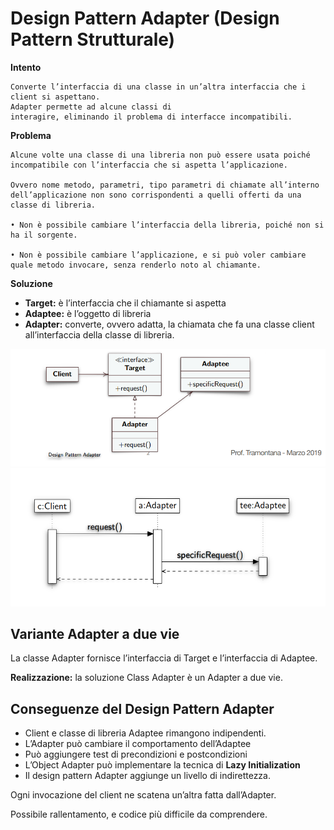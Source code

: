 # Design Pattern Adapter (Design Pattern Strutturale)

**Intento**

    Converte l’interfaccia di una classe in un’altra interfaccia che i client si aspettano. 
    Adapter permette ad alcune classi di
    interagire, eliminando il problema di interfacce incompatibili.

**Problema**

    Alcune volte una classe di una libreria non può essere usata poiché incompatibile con l’interfaccia che si aspetta l’applicazione. 
    
    Ovvero nome metodo, parametri, tipo parametri di chiamate all’interno dell’applicazione non sono corrispondenti a quelli offerti da una classe di libreria.

    • Non è possibile cambiare l’interfaccia della libreria, poiché non si ha il sorgente.

    • Non è possibile cambiare l’applicazione, e si può voler cambiare quale metodo invocare, senza renderlo noto al chiamante.

**Soluzione**

* **Target:** è l’interfaccia che il chiamante si aspetta
* **Adaptee:** è l’oggetto di libreria
* **Adapter:** converte, ovvero adatta, la chiamata che fa una classe
client all’interfaccia della classe di libreria. 

<p align="center">
    <img src="./img/Adapter.PNG">
    <img src="./img/AdapterSequenziale.PNG">
</p>

## Variante Adapter a due vie

La classe Adapter fornisce l’interfaccia di Target e
l’interfaccia di Adaptee. 

**Realizzazione:** la soluzione Class Adapter è un
Adapter a due vie.

## Conseguenze del Design Pattern Adapter

* Client e classe di libreria Adaptee rimangono indipendenti. 
* L’Adapter
può cambiare il comportamento dell’Adaptee
* Può aggiungere test di precondizioni e postcondizioni
* L’Object Adapter può implementare la tecnica di **Lazy Initialization**
* Il design pattern Adapter aggiunge un livello di indirettezza.

 Ogni invocazione del client ne scatena un’altra fatta dall’Adapter. 
 
Possibile rallentamento, e codice più difficile da comprendere.
